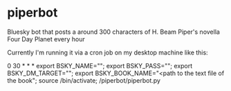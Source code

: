 # piperbot
Bluesky bot that posts a around 300 characters of H. Beam Piper's novella Four Day Planet every hour

Currently I'm running it via a cron job on my desktop machine like this:

0 30 * * * export BSKY_NAME="<bsky username>"; export BSKY_PASS="<bsky password>"; export BSKY_DM_TARGET="<bsky username of account to alert when various things occur>"; export BSKY_BOOK_NAME="<path to the text file of the book"; source <path to python virtualenv>/bin/activate; <path to the source dirctory>/piperbot/piperbot.py
